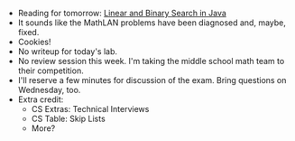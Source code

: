 * Reading for tomorrow: [Linear and Binary Search in Java](../readings/search.html)
* It sounds like the MathLAN problems have been diagnosed and, maybe, fixed.
* Cookies!
* No writeup for today's lab.
* No review session this week.  I'm taking the middle school math team to
  their competition.
* I'll reserve a few minutes for discussion of the exam.  Bring questions
  on Wednesday, too.
* Extra credit: 
    * CS Extras: Technical Interviews
    * CS Table: Skip Lists
    * More?
